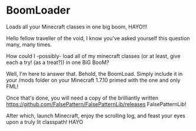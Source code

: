 # BoomLoader
Loads all your Minecraft classes in one big boom, HAYO!!!

Hello fellow traveller of the void, I know you've asked yourself this question many, many times.

How could I -possibly- load all of my minecraft classes (or at least, give each a try! (as a treat?)) in one BiG BooM?

Well, I'm here to answer that. Behold, the BoomLoad. Simply include it in your /mods folder on your Minecraft 1.7.10 primed with the one and only FML!

Once that's done, you will need a copy of the brilliantly written https://github.com/FalsePattern/FalsePatternLib/releases FalsePatternLib!

After which, launch Minecraft, enjoy the scrolling log, and feast your eyes upon a truly lit classpath! HAYO

